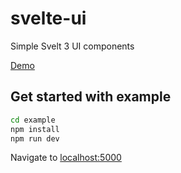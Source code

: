 # svelte-ui

Simple Svelt 3 UI components

[Demo](svelte-ui.ibbf.ru)

## Get started with example

```bash
cd example
npm install
npm run dev
```

Navigate to [localhost:5000](http://localhost:5000)
